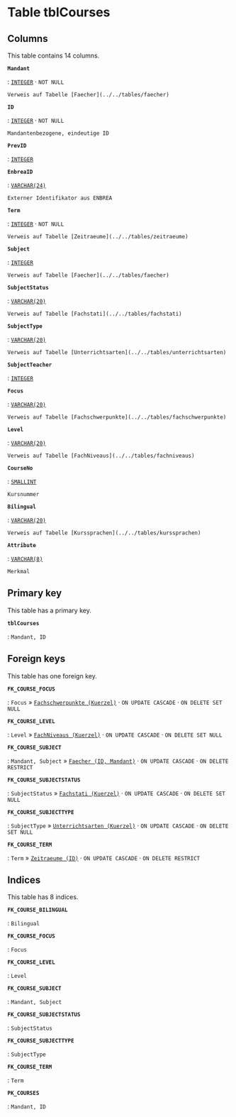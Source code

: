 # Table **tblCourses**

## Columns

This table contains 14 columns.

**`Mandant`**

:   [`INTEGER`](https://firebirdsql.org/file/documentation/html/en/refdocs/fblangref40/firebird-40-language-reference.html#fblangref40-datatypes-inttypes) · `NOT NULL`

    Verweis auf Tabelle [Faecher](../../tables/faecher)

**`ID`**

:   [`INTEGER`](https://firebirdsql.org/file/documentation/html/en/refdocs/fblangref40/firebird-40-language-reference.html#fblangref40-datatypes-inttypes) · `NOT NULL`

    Mandantenbezogene, eindeutige ID

**`PrevID`**

:   [`INTEGER`](https://firebirdsql.org/file/documentation/html/en/refdocs/fblangref40/firebird-40-language-reference.html#fblangref40-datatypes-inttypes)

**`EnbreaID`**

:   [`VARCHAR(24)`](https://firebirdsql.org/file/documentation/html/en/refdocs/fblangref40/firebird-40-language-reference.html#fblangref40-datatypes-chartypes)

    Externer Identifikator aus ENBREA

**`Term`**

:   [`INTEGER`](https://firebirdsql.org/file/documentation/html/en/refdocs/fblangref40/firebird-40-language-reference.html#fblangref40-datatypes-inttypes) · `NOT NULL`

    Verweis auf Tabelle [Zeitraeume](../../tables/zeitraeume)

**`Subject`**

:   [`INTEGER`](https://firebirdsql.org/file/documentation/html/en/refdocs/fblangref40/firebird-40-language-reference.html#fblangref40-datatypes-inttypes)

    Verweis auf Tabelle [Faecher](../../tables/faecher)

**`SubjectStatus`**

:   [`VARCHAR(20)`](https://firebirdsql.org/file/documentation/html/en/refdocs/fblangref40/firebird-40-language-reference.html#fblangref40-datatypes-chartypes)

    Verweis auf Tabelle [Fachstati](../../tables/fachstati)

**`SubjectType`**

:   [`VARCHAR(20)`](https://firebirdsql.org/file/documentation/html/en/refdocs/fblangref40/firebird-40-language-reference.html#fblangref40-datatypes-chartypes)

    Verweis auf Tabelle [Unterrichtsarten](../../tables/unterrichtsarten)

**`SubjectTeacher`**

:   [`INTEGER`](https://firebirdsql.org/file/documentation/html/en/refdocs/fblangref40/firebird-40-language-reference.html#fblangref40-datatypes-inttypes)

**`Focus`**

:   [`VARCHAR(20)`](https://firebirdsql.org/file/documentation/html/en/refdocs/fblangref40/firebird-40-language-reference.html#fblangref40-datatypes-chartypes)

    Verweis auf Tabelle [Fachschwerpunkte](../../tables/fachschwerpunkte)

**`Level`**

:   [`VARCHAR(20)`](https://firebirdsql.org/file/documentation/html/en/refdocs/fblangref40/firebird-40-language-reference.html#fblangref40-datatypes-chartypes)

    Verweis auf Tabelle [FachNiveaus](../../tables/fachniveaus)

**`CourseNo`**

:   [`SMALLINT`](https://firebirdsql.org/file/documentation/html/en/refdocs/fblangref40/firebird-40-language-reference.html#fblangref40-datatypes-inttypes)

    Kursnummer

**`Bilingual`**

:   [`VARCHAR(20)`](https://firebirdsql.org/file/documentation/html/en/refdocs/fblangref40/firebird-40-language-reference.html#fblangref40-datatypes-chartypes)

    Verweis auf Tabelle [Kurssprachen](../../tables/kurssprachen)

**`Attribute`**

:   [`VARCHAR(8)`](https://firebirdsql.org/file/documentation/html/en/refdocs/fblangref40/firebird-40-language-reference.html#fblangref40-datatypes-chartypes)

    Merkmal

## Primary key

This table has a primary key.

**`tblCourses`**

:   `Mandant, ID`

## Foreign keys

This table has one foreign key.

**`FK_COURSE_FOCUS`**

:   `Focus` » [`Fachschwerpunkte (Kuerzel)`](../../tables/fachschwerpunkte) · `ON UPDATE CASCADE` · `ON DELETE SET NULL`

**`FK_COURSE_LEVEL`**

:   `Level` » [`FachNiveaus (Kuerzel)`](../../tables/fachniveaus) · `ON UPDATE CASCADE` · `ON DELETE SET NULL`

**`FK_COURSE_SUBJECT`**

:   `Mandant, Subject` » [`Faecher (ID, Mandant)`](../../tables/faecher) · `ON UPDATE CASCADE` · `ON DELETE RESTRICT`

**`FK_COURSE_SUBJECTSTATUS`**

:   `SubjectStatus` » [`Fachstati (Kuerzel)`](../../tables/fachstati) · `ON UPDATE CASCADE` · `ON DELETE SET NULL`

**`FK_COURSE_SUBJECTTYPE`**

:   `SubjectType` » [`Unterrichtsarten (Kuerzel)`](../../tables/unterrichtsarten) · `ON UPDATE CASCADE` · `ON DELETE SET NULL`

**`FK_COURSE_TERM`**

:   `Term` » [`Zeitraeume (ID)`](../../tables/zeitraeume) · `ON UPDATE CASCADE` · `ON DELETE RESTRICT`

## Indices

This table has 8 indices.

**`FK_COURSE_BILINGUAL`**

:   `Bilingual`

**`FK_COURSE_FOCUS`**

:   `Focus`

**`FK_COURSE_LEVEL`**

:   `Level`

**`FK_COURSE_SUBJECT`**

:   `Mandant, Subject`

**`FK_COURSE_SUBJECTSTATUS`**

:   `SubjectStatus`

**`FK_COURSE_SUBJECTTYPE`**

:   `SubjectType`

**`FK_COURSE_TERM`**

:   `Term`

**`PK_COURSES`**

:   `Mandant, ID`
